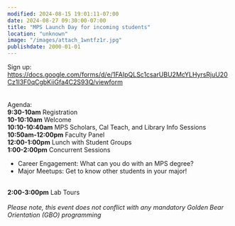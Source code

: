 ```yaml
---
modified: 2024-08-15 19:01:11-07:00
date: 2024-08-27 09:30:00-07:00
title: "MPS Launch Day for incoming students"
location: "unknown"
image: "/images/attach_1wntfz1r.jpg"
publishdate: 2000-01-01
---
```




Sign up: <a href="https://docs.google.com/forms/d/e/1FAIpQLSc1csarUBU2McYLHyrsRjuU20Cz1I3F0qCgbKiiGfa4C2S93Q/viewform" target="_blank">https://docs.google.com/forms/d/e/1FAIpQLSc1csarUBU2McYLHyrsRjuU20Cz1I3F0qCgbKiiGfa4C2S93Q/viewform</a> <br><br><br>Agenda:<br><b>9:30-10am</b> Registration<br><b>10-10:10am</b> Welcome  <br><b>10:10-10:40am</b> MPS Scholars, Cal Teach, and Library Info Sessions <br><b>10:50am-12:00pm</b> Faculty Panel<br><b>12:00-1:00pm</b> Lunch with Student Groups <br><b>1:00-2:00pm</b> Concurrent Sessions <br><ul><li>Career Engagement: What can you do with an MPS degree?</li><li>Major Meetups: Get to know other students in your major! <br></li></ul><br><b>2:00-3:00pm</b> Lab Tours  <br><br>*Please note, this event does not conflict with any mandatory Golden Bear Orientation (GBO) programming*